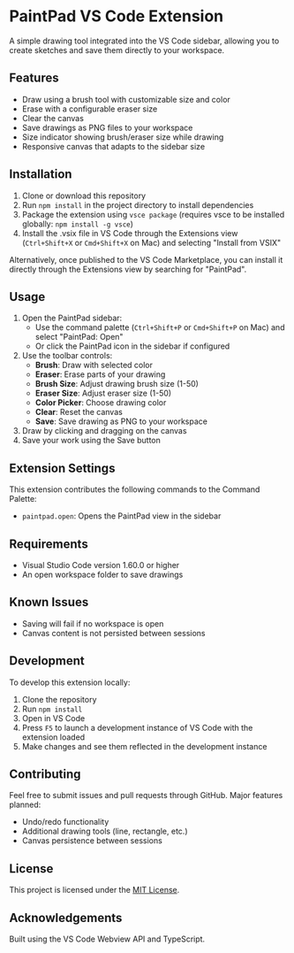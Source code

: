 # PaintPad VS Code Extension

A simple drawing tool integrated into the VS Code sidebar, allowing you to create sketches and save them directly to your workspace.

## Features

- Draw using a brush tool with customizable size and color
- Erase with a configurable eraser size
- Clear the canvas
- Save drawings as PNG files to your workspace
- Size indicator showing brush/eraser size while drawing
- Responsive canvas that adapts to the sidebar size

## Installation

1. Clone or download this repository
2. Run `npm install` in the project directory to install dependencies
3. Package the extension using `vsce package` (requires vsce to be installed globally: `npm install -g vsce`)
4. Install the .vsix file in VS Code through the Extensions view (`Ctrl+Shift+X` or `Cmd+Shift+X` on Mac) and selecting "Install from VSIX"

Alternatively, once published to the VS Code Marketplace, you can install it directly through the Extensions view by searching for "PaintPad".

## Usage

1. Open the PaintPad sidebar:
   - Use the command palette (`Ctrl+Shift+P` or `Cmd+Shift+P` on Mac) and select "PaintPad: Open"
   - Or click the PaintPad icon in the sidebar if configured
2. Use the toolbar controls:
   - **Brush**: Draw with selected color
   - **Eraser**: Erase parts of your drawing
   - **Brush Size**: Adjust drawing brush size (1-50)
   - **Eraser Size**: Adjust eraser size (1-50)
   - **Color Picker**: Choose drawing color
   - **Clear**: Reset the canvas
   - **Save**: Save drawing as PNG to your workspace
3. Draw by clicking and dragging on the canvas
4. Save your work using the Save button

## Extension Settings

This extension contributes the following commands to the Command Palette:
- `paintpad.open`: Opens the PaintPad view in the sidebar

## Requirements

- Visual Studio Code version 1.60.0 or higher
- An open workspace folder to save drawings

## Known Issues

- Saving will fail if no workspace is open
- Canvas content is not persisted between sessions

## Development

To develop this extension locally:

1. Clone the repository
2. Run `npm install`
3. Open in VS Code
4. Press `F5` to launch a development instance of VS Code with the extension loaded
5. Make changes and see them reflected in the development instance


## Contributing

Feel free to submit issues and pull requests through GitHub. Major features planned:
- Undo/redo functionality
- Additional drawing tools (line, rectangle, etc.)
- Canvas persistence between sessions

## License

This project is licensed under the [MIT License](LICENSE).

## Acknowledgements

Built using the VS Code Webview API and TypeScript.
